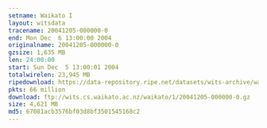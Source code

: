 ```yaml
---
setname: Waikato I
layout: witsdata
tracename: 20041205-000000-0
end: Mon Dec  6 13:00:00 2004
originalname: 20041205-000000-0
gzsize: 1,635 MB
len: 24:00:00
start: Sun Dec  5 13:00:01 2004
totalwirelen: 23,945 MB
ripedownload: https://data-repository.ripe.net/datasets/wits-archive/waikato/1/20041205-000000-0.gz
pkts: 66 million
download: ftp://wits.cs.waikato.ac.nz/waikato/1/20041205-000000-0.gz
size: 4,621 MB
md5: 67081acb3576bf03d8bf3501545168c2
---
```

